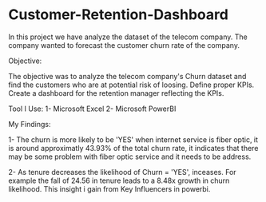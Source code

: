 # Customer-Retention-Dashboard
In this project we have analyze the dataset of the telecom company. The company wanted to forecast the customer churn rate of the company.

Objective:

The objective was to analyze the telecom company's Churn dataset and find the customers who are at potential risk of loosing.
Define proper KPIs.
Create a dashboard for the retention manager reflecting the KPIs.

Tool I Use:
1- Microsoft Excel
2- Microsoft PowerBI

My Findings:

1- The churn is more likely to be 'YES' when internet service is fiber optic, it is around approximatly 43.93% of the total churn rate, it indicates that there may be some problem with fiber optic service and it needs to be address.

2- As tenure decreases the likelihood of Churn = 'YES', inceases. For example the fall of 24.56 in tenure leads to a 8.48x growth in churn likelihood.
This insight i gain from Key Influencers in powerbi.
